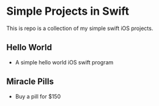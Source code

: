 Simple Projects in Swift
==============


This is repo is a collection of my simple swift iOS projects.

Hello World
--------------
- A simple hello world iOS swift program

Miracle Pills
--------------
- Buy a pill for $150
